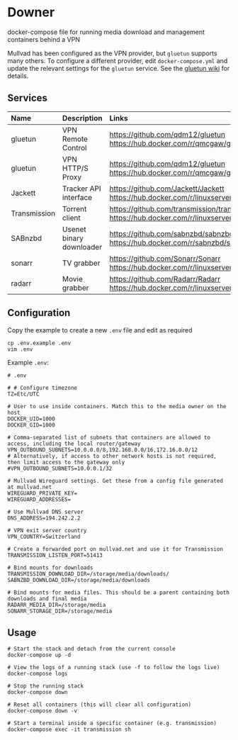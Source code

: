 # Downer

docker-compose file for running media download and management containers behind a VPN

Mullvad has been configured as the VPN provider, but `gluetun` supports many others.
To configure a different provider, edit `docker-compose.yml` and update the relevant settings for the `gluetun` service.
See the [gluetun wiki](https://github.com/qdm12/gluetun/wiki) for details.


## Services

| Name         | Description               | Links                                                                                               |  Port  |
|:-------------|:--------------------------|:----------------------------------------------------------------------------------------------------|:------:|
| gluetun      | VPN Remote Control        | https://github.com/qdm12/gluetun <br>https://hub.docker.com/r/qmcgaw/gluetun                        | `8000` |
| gluetun      | VPN HTTP/S Proxy          | https://github.com/qdm12/gluetun <br>https://hub.docker.com/r/qmcgaw/gluetun                        | `8888` |
| Jackett      | Tracker API interface     | https://github.com/Jackett/Jackett <br>https://hub.docker.com/r/linuxserver/jackett/                | `9117` |
| Transmission | Torrent client            | https://github.com/transmission/transmission <br>https://hub.docker.com/r/linuxserver/transmission/ | `9091` |
| SABnzbd      | Usenet binary downloader  | https://github.com/sabnzbd/sabnzbd <br>https://hub.docker.com/r/sabnzbd/sabnzbd                     | `8080` |
| sonarr       | TV grabber                | https://github.com/Sonarr/Sonarr <br>https://hub.docker.com/r/linuxserver/sonarr                    | `8989` |
| radarr       | Movie grabber             | https://github.com/Radarr/Radarr <br>https://hub.docker.com/r/linuxserver/radarr                    | `7878` |


## Configuration

Copy the example to create a new `.env` file and edit as required
```shell
cp .env.example .env
vim .env
```

Example `.env`:
```shell
# .env

# # Configure timezone
TZ=Etc/UTC

# User to use inside containers. Match this to the media owner on the host
DOCKER_UID=1000
DOCKER_GID=1000

# Comma-separated list of subnets that containers are allowed to access, including the local router/gateway
VPN_OUTBOUND_SUBNETS=10.0.0.0/8,192.168.0.0/16,172.16.0.0/12
# Alternatively, if access to other network hosts is not required, then limit access to the gateway only
#VPN_OUTBOUND_SUBNETS=10.0.0.1/32

# Mullvad Wireguard settings. Get these from a config file generated at mullvad.net
WIREGUARD_PRIVATE_KEY=
WIREGUARD_ADDRESSES=

# Use Mullvad DNS server
DNS_ADDRESS=194.242.2.2

# VPN exit server country
VPN_COUNTRY=Switzerland

# Create a forwarded port on mullvad.net and use it for Transmission
TRANSMISSION_LISTEN_PORT=51413

# Bind mounts for downloads
TRANSMISSION_DOWNLOAD_DIR=/storage/media/downloads/
SABNZBD_DOWNLOAD_DIR=/storage/media/downloads

# Bind mounts for media files. This should be a parent containing both downloads and final media
RADARR_MEDIA_DIR=/storage/media
SONARR_STORAGE_DIR=/storage/media
```

## Usage

```shell
# Start the stack and detach from the current console
docker-compose up -d

# View the logs of a running stack (use -f to follow the logs live)
docker-compose logs

# Stop the running stack
docker-compose down

# Reset all containers (this will clear all configuration)
docker-compose down -v

# Start a terminal inside a specific container (e.g. transmission)
docker-compose exec -it transmission sh
```
